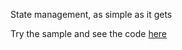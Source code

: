 State management, as simple as it gets

Try the sample and see the code [here](https://dartpad.dev/?id=47b6619b67348dbd3c53e3563463a707)
